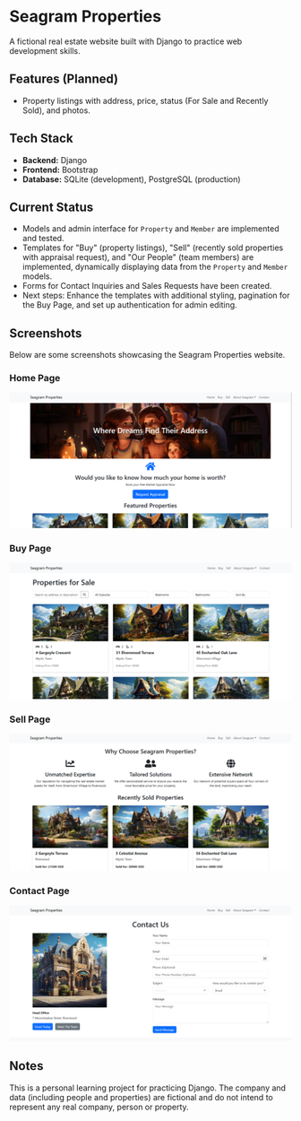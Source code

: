 # Seagram Properties

A fictional real estate website built with Django to practice web development skills.

## Features (Planned)
- Property listings with address, price, status (For Sale and Recently Sold), and photos.

## Tech Stack
- **Backend:** Django
- **Frontend:** Bootstrap
- **Database:** SQLite (development), PostgreSQL (production)

## Current Status
- Models and admin interface for `Property` and `Member` are implemented and tested.
- Templates for "Buy" (property listings), "Sell" (recently sold properties with appraisal request), and "Our People" (team members) are implemented, dynamically displaying data from the `Property` and `Member` models.
- Forms for Contact Inquiries and Sales Requests have been created.
- Next steps: Enhance the templates with additional styling, pagination for the Buy Page, and set up authentication for admin editing.

## Screenshots

Below are some screenshots showcasing the Seagram Properties website.

### Home Page
![Home Page](docs/screenshots/home-page.png)

### Buy Page
![Buy Page](docs/screenshots/buy-page.png)

### Sell Page
![Sell Page](docs/screenshots/sell-page.png)

### Contact Page
![Contact Page](docs/screenshots/contact-page.png)

## Notes
This is a personal learning project for practicing Django. The company and data (including people and properties) are fictional and do not intend to represent any real company, person or property.